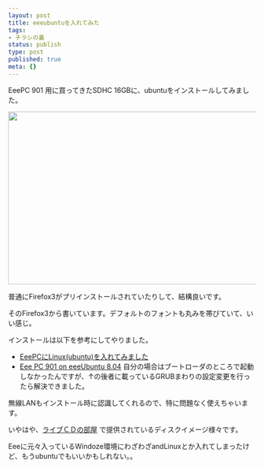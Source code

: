 ```yaml
---
layout: post
title: eeeubuntuを入れてみた
tags:
- チラシの裏
status: publish
type: post
published: true
meta: {}
---
```

EeePC 901 用に買ってきたSDHC 16GBに、ubuntuをインストールしてみました。

<span class="mt-enclosure mt-enclosure-image" style="display: inline;"><a href="http://wo.skr.jp/images/uploads/080723.htmll" onclick="window.open('http://wo.skr.jp/images/uploads/080723.html','popup','width=1024,height=600,scrollbars=no,resizable=no,toolbar=no,directories=no,location=no,menubar=no,status=no,left=0,top=0'); return false"><img src="http://wo.skr.jp/images/uploads/assets_c/2008/07/Screenshot-thumb-600x351.png" width="600" height="351" alt="" class="mt-image-none" style="" /></a></span>

普通にFirefox3がプリインストールされていたりして、結構良いです。

そのFirefox3から書いています。デフォルトのフォントも丸みを帯びていて、いい感じ。

インストールは以下を参考にしてやりました。

<!--more-->
- <a href="http://pink-banbi.blog.so-net.ne.jp/2008-06-13">EeePCにLinux(ubuntu)を入れてみました</a>
- <a href="http://d.hatena.ne.jp/piropati/20080718/1216393627">Eee PC 901 on eeeUbuntu 8.04</a>
自分の場合はブートローダのところで起動しなかったんですが、↑の後者に載っているGRUBまわりの設定変更を行ったら解決できました。

無線LANもインストール時に認識してくれるので、特に問題なく使えちゃいます。

いやはや、<a href="http://2.csx.jp/livecdroom/">ライブＣＤの部屋</a> で提供されているディスクイメージ様々です。

Eeeに元々入っているWindoze環境にわざわざandLinuxとか入れてしまったけど、もうubuntuでもいいかもしれない。。
